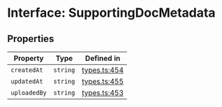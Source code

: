 # Interface: SupportingDocMetadata

## Properties

| Property | Type | Defined in |
| ------ | ------ | ------ |
| `createdAt` | `string` | [types.ts:454](https://github.com/monerium/js-monorepo/blob/main/packages/sdk/src/types.ts#L454) |
| `updatedAt` | `string` | [types.ts:455](https://github.com/monerium/js-monorepo/blob/main/packages/sdk/src/types.ts#L455) |
| `uploadedBy` | `string` | [types.ts:453](https://github.com/monerium/js-monorepo/blob/main/packages/sdk/src/types.ts#L453) |
